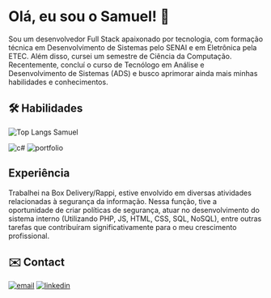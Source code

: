 
# Olá, eu sou o Samuel! 👋

Sou um desenvolvedor Full Stack apaixonado por tecnologia, com formação técnica em Desenvolvimento de Sistemas pelo SENAI e em Eletrônica pela ETEC. Além disso, cursei um semestre de Ciência da Computação. Recentemente, concluí o curso de Tecnólogo em Análise e Desenvolvimento de Sistemas (ADS) e busco aprimorar ainda mais minhas habilidades e conhecimentos.

## 🛠 Habilidades
![Top Langs Samuel](https://github-readme-stats.vercel.app/api/top-langs/?username=Samuel-Oli-P&hide_progress=true&theme=radical)

<img src="https://img.shields.io/badge/C%23-239120?style=for-the-badge&logo=c-sharp&logoColor=white" alt="c#">

<img src="https://img.shields.io/badge/my_portfolio-000?style=for-the-badge&logo=ko-fi&logoColor=white" alt="portfolio">

##  Experiência
Trabalhei na Box Delivery/Rappi, estive envolvido em diversas atividades relacionadas à segurança da informação. Nessa função, tive a oportunidade de criar políticas de segurança, atuar no desenvolvimento do sistema interno (Utilizando PHP, JS, HTML, CSS, SQL, NoSQL), entre outras tarefas que contribuíram significativamente para o meu crescimento profissional.

## ✉️ Contact

[![email](https://img.shields.io/badge/Gmail-D14836?style=for-the-badge&logo=gmail&logoColor=white)](https://katherineoelsner.com/)
[![linkedin](https://img.shields.io/badge/linkedin-0A66C2?style=for-the-badge&logo=linkedin&logoColor=white)](https://www.linkedin.com/in/samuel-de-oliveira-pereira-6766b0187/)

